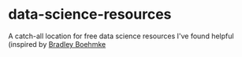 # data-science-resources
A catch-all location for free data science resources I've found helpful (inspired by [Bradley Boehmke](https://github.com/bradleyboehmke/data-science-learning-resources)
